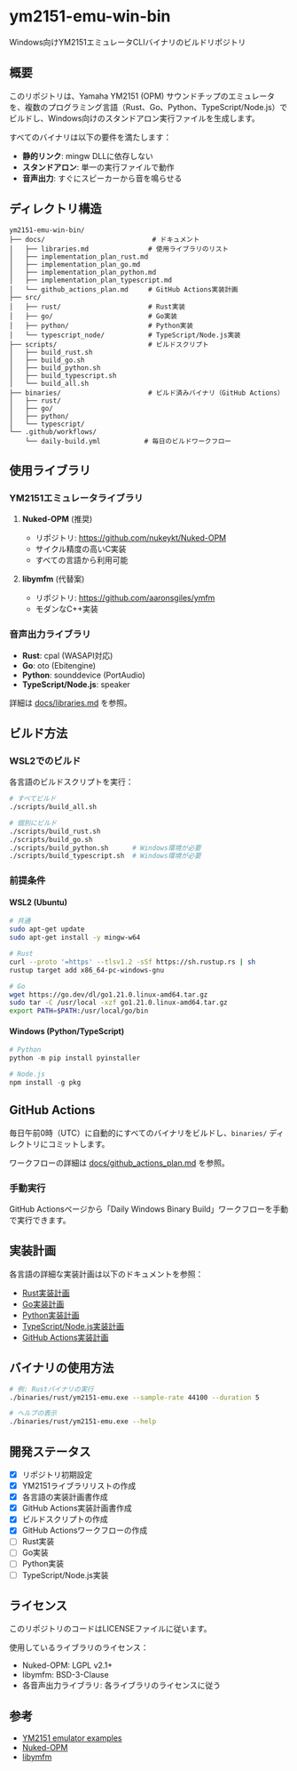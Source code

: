 # ym2151-emu-win-bin

Windows向けYM2151エミュレータCLIバイナリのビルドリポジトリ

## 概要

このリポジトリは、Yamaha YM2151 (OPM) サウンドチップのエミュレータを、複数のプログラミング言語（Rust、Go、Python、TypeScript/Node.js）でビルドし、Windows向けのスタンドアロン実行ファイルを生成します。

すべてのバイナリは以下の要件を満たします：
- **静的リンク**: mingw DLLに依存しない
- **スタンドアロン**: 単一の実行ファイルで動作
- **音声出力**: すぐにスピーカーから音を鳴らせる

## ディレクトリ構造

```
ym2151-emu-win-bin/
├── docs/                           # ドキュメント
│   ├── libraries.md               # 使用ライブラリのリスト
│   ├── implementation_plan_rust.md
│   ├── implementation_plan_go.md
│   ├── implementation_plan_python.md
│   ├── implementation_plan_typescript.md
│   └── github_actions_plan.md     # GitHub Actions実装計画
├── src/
│   ├── rust/                      # Rust実装
│   ├── go/                        # Go実装
│   ├── python/                    # Python実装
│   └── typescript_node/           # TypeScript/Node.js実装
├── scripts/                       # ビルドスクリプト
│   ├── build_rust.sh
│   ├── build_go.sh
│   ├── build_python.sh
│   ├── build_typescript.sh
│   └── build_all.sh
├── binaries/                      # ビルド済みバイナリ（GitHub Actions）
│   ├── rust/
│   ├── go/
│   ├── python/
│   └── typescript/
└── .github/workflows/
    └── daily-build.yml           # 毎日のビルドワークフロー
```

## 使用ライブラリ

### YM2151エミュレータライブラリ

1. **Nuked-OPM** (推奨)
   - リポジトリ: https://github.com/nukeykt/Nuked-OPM
   - サイクル精度の高いC実装
   - すべての言語から利用可能

2. **libymfm** (代替案)
   - リポジトリ: https://github.com/aaronsgiles/ymfm
   - モダンなC++実装

### 音声出力ライブラリ

- **Rust**: cpal (WASAPI対応)
- **Go**: oto (Ebitengine)
- **Python**: sounddevice (PortAudio)
- **TypeScript/Node.js**: speaker

詳細は [docs/libraries.md](docs/libraries.md) を参照。

## ビルド方法

### WSL2でのビルド

各言語のビルドスクリプトを実行：

```bash
# すべてビルド
./scripts/build_all.sh

# 個別にビルド
./scripts/build_rust.sh
./scripts/build_go.sh
./scripts/build_python.sh      # Windows環境が必要
./scripts/build_typescript.sh  # Windows環境が必要
```

### 前提条件

#### WSL2 (Ubuntu)

```bash
# 共通
sudo apt-get update
sudo apt-get install -y mingw-w64

# Rust
curl --proto '=https' --tlsv1.2 -sSf https://sh.rustup.rs | sh
rustup target add x86_64-pc-windows-gnu

# Go
wget https://go.dev/dl/go1.21.0.linux-amd64.tar.gz
sudo tar -C /usr/local -xzf go1.21.0.linux-amd64.tar.gz
export PATH=$PATH:/usr/local/go/bin
```

#### Windows (Python/TypeScript)

```powershell
# Python
python -m pip install pyinstaller

# Node.js
npm install -g pkg
```

## GitHub Actions

毎日午前0時（UTC）に自動的にすべてのバイナリをビルドし、`binaries/` ディレクトリにコミットします。

ワークフローの詳細は [docs/github_actions_plan.md](docs/github_actions_plan.md) を参照。

### 手動実行

GitHub Actionsページから「Daily Windows Binary Build」ワークフローを手動で実行できます。

## 実装計画

各言語の詳細な実装計画は以下のドキュメントを参照：

- [Rust実装計画](docs/implementation_plan_rust.md)
- [Go実装計画](docs/implementation_plan_go.md)
- [Python実装計画](docs/implementation_plan_python.md)
- [TypeScript/Node.js実装計画](docs/implementation_plan_typescript.md)
- [GitHub Actions実装計画](docs/github_actions_plan.md)

## バイナリの使用方法

```bash
# 例: Rustバイナリの実行
./binaries/rust/ym2151-emu.exe --sample-rate 44100 --duration 5

# ヘルプの表示
./binaries/rust/ym2151-emu.exe --help
```

## 開発ステータス

- [x] リポジトリ初期設定
- [x] YM2151ライブラリリストの作成
- [x] 各言語の実装計画書作成
- [x] GitHub Actions実装計画書作成
- [x] ビルドスクリプトの作成
- [x] GitHub Actionsワークフローの作成
- [ ] Rust実装
- [ ] Go実装
- [ ] Python実装
- [ ] TypeScript/Node.js実装

## ライセンス

このリポジトリのコードはLICENSEファイルに従います。

使用しているライブラリのライセンス：
- Nuked-OPM: LGPL v2.1+
- libymfm: BSD-3-Clause
- 各音声出力ライブラリ: 各ライブラリのライセンスに従う

## 参考

- [YM2151 emulator examples](https://github.com/cat2151/ym2151-emulator-examples)
- [Nuked-OPM](https://github.com/nukeykt/Nuked-OPM)
- [libymfm](https://github.com/aaronsgiles/ymfm)